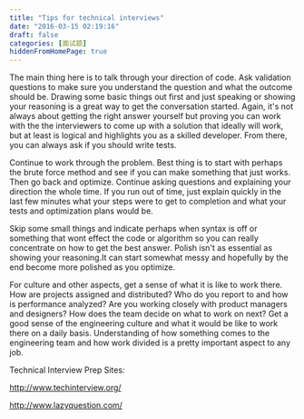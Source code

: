 ```yaml
---
title: "Tips for technical interviews"
date: "2016-03-15 02:19:16"
draft: false
categories: [面试题]
hiddenFromHomePage: true
---
```

The main thing here is to talk through your direction of code. Ask validation questions to make sure you understand the question and what the outcome should be. Drawing some basic things out first and just speaking or showing your reasoning is a great way to get the conversation started. Again, it's not always about getting the right answer yourself but proving you can work with the the interviewers to come up with a solution that ideally will work, but at least is logical and highlights you as a skilled developer. From there, you can always ask if you should write tests.

Continue to work through the problem. Best thing is to start with perhaps the brute force method and see if you can make something that just works. Then go back and optimize. Continue asking questions and explaining your direction the whole time. If you run out of time, just explain quickly in the last few minutes what your steps were to get to completion and what your tests and optimization plans would be. 

Skip some small things and indicate perhaps when syntax is off or something that wont effect the code or algorithm so you can really concentrate on how to get the best answer. Polish isn't as essential as showing your reasoning.It can start somewhat messy and hopefully by the end become more polished as you optimize.

For culture and other aspects, get a sense of what it is like to work there. How are projects assigned and distributed? Who do you report to and how is performance analyzed? Are you working closely with product managers and designers? How does the team decide on what to work on next? Get a good sense of the engineering culture and what it would be like to work there on a daily basis. Understanding of how something comes to the engineering team and how work divided is a pretty important aspect to any job.

Technical Interview Prep Sites:

http://www.techinterview.org/

http://www.lazyquestion.com/
